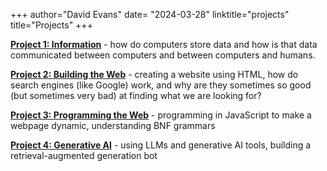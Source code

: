 +++
author="David Evans"
date= "2024-03-28"
linktitle="projects"
title="Projects"
+++

<div class="container">

[**Project 1: Information**](/project1) - how do computers store data and how is that data communicated between computers and between computers and humans.

[**Project 2: Building the Web**](/project2) - creating a website using HTML, how do search engines (like Google) work, and why are they sometimes so good (but sometimes very bad) at finding what we are looking for? 

[**Project 3: Programming the Web**](/project3) - programming in JavaScript to make a webpage dynamic, understanding BNF grammars

[**Project 4: Generative AI**](/project4) - using LLMs and generative AI tools, building a retrieval-augmented generation bot


</div>